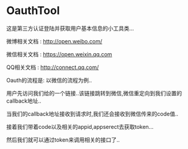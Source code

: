 # OauthTool

这是第三方认证登陆并获取用户基本信息的小工具类...

微博相关文档 : http://open.weibo.com/  

微信相关文档 : https://open.weixin.qq.com  

QQ相关文档   : http://connect.qq.com/  


Oauth的流程是:
以微信的流程为例..  

用户先访问我们给的一个链接..该链接跳转到微信,微信重定向到我们设置的callback地址..  

当我们的callback地址接收到请求时,我们还会接收到微信传来的code值..  

接着我们带着code以及相关的appid,appserect去获取token...  

然后我们就可以通过token来调用相关的接口了..  


